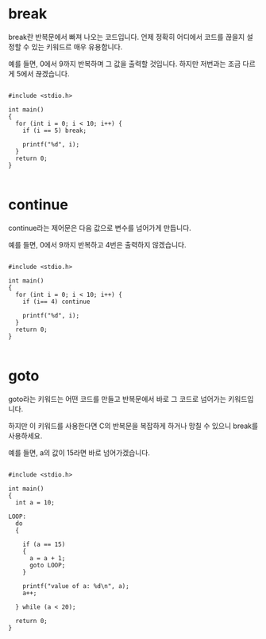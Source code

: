 # break

break란 반복문에서 빠져 나오는 코드입니다. 언제 정확히 어디에서 코드를 끊을지 설정할 수 있는 키워드르 매우 유용합니다.

예를 들면, 0에서 9까지 반복하며 그 값을 출력할 것입니다. 하지만 저번과는 조금 다르게 5에서 끊겠습니다.

<pre>
<code>
#include &lt;stdio.h>

int main()
{
  for (int i = 0; i < 10; i++) {
    if (i == 5) break;

    printf("%d", i);
  }
  return 0;
}
</code>
</pre>

# continue

continue라는 제어문은 다음 값으로 변수를 넘어가게 만듭니다.

예를 들면, 0에서 9까지 반복하고 4번은 출력하지 않겠습니다.

<pre>
<code>
#include &lt;stdio.h>

int main()
{
  for (int i = 0; i < 10; i++) {
    if (i== 4) continue

    printf("%d", i);
  }
  return 0;
}
</code>
</pre>

# goto

goto라는 키워드는 어떤 코드를 만들고 반복문에서 바로 그 코드로 넘어가는 키워드입니다.

하지만 이 키워드를 사용한다면 C의 반복문을 복잡하게 하거나 망칠 수 있으니 break를 사용하세요.

예를 들면, a의 값이 15라면 바로 넘어가겠습니다.

<pre>
<code>
#include &lt;stdio.h>

int main()
{
  int a = 10;

LOOP:
  do
  {

    if (a == 15)
    {
      a = a + 1;
      goto LOOP;
    }

    printf("value of a: %d\n", a);
    a++;

  } while (a < 20);

  return 0;
}

</code>
</pre>
